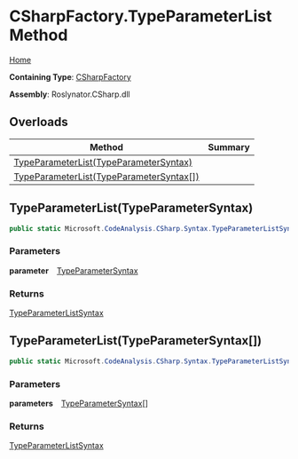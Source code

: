 # CSharpFactory\.TypeParameterList Method

[Home](../../../../README.md)

**Containing Type**: [CSharpFactory](../README.md)

**Assembly**: Roslynator\.CSharp\.dll

## Overloads

| Method | Summary |
| ------ | ------- |
| [TypeParameterList(TypeParameterSyntax)](#Roslynator_CSharp_CSharpFactory_TypeParameterList_Microsoft_CodeAnalysis_CSharp_Syntax_TypeParameterSyntax_) | |
| [TypeParameterList(TypeParameterSyntax\[\])](#Roslynator_CSharp_CSharpFactory_TypeParameterList_Microsoft_CodeAnalysis_CSharp_Syntax_TypeParameterSyntax___) | |

## TypeParameterList\(TypeParameterSyntax\) <a id="Roslynator_CSharp_CSharpFactory_TypeParameterList_Microsoft_CodeAnalysis_CSharp_Syntax_TypeParameterSyntax_"></a>

```csharp
public static Microsoft.CodeAnalysis.CSharp.Syntax.TypeParameterListSyntax TypeParameterList(Microsoft.CodeAnalysis.CSharp.Syntax.TypeParameterSyntax parameter)
```

### Parameters

**parameter** &ensp; [TypeParameterSyntax](https://docs.microsoft.com/en-us/dotnet/api/microsoft.codeanalysis.csharp.syntax.typeparametersyntax)

### Returns

[TypeParameterListSyntax](https://docs.microsoft.com/en-us/dotnet/api/microsoft.codeanalysis.csharp.syntax.typeparameterlistsyntax)

## TypeParameterList\(TypeParameterSyntax\[\]\) <a id="Roslynator_CSharp_CSharpFactory_TypeParameterList_Microsoft_CodeAnalysis_CSharp_Syntax_TypeParameterSyntax___"></a>

```csharp
public static Microsoft.CodeAnalysis.CSharp.Syntax.TypeParameterListSyntax TypeParameterList(params Microsoft.CodeAnalysis.CSharp.Syntax.TypeParameterSyntax[] parameters)
```

### Parameters

**parameters** &ensp; [TypeParameterSyntax](https://docs.microsoft.com/en-us/dotnet/api/microsoft.codeanalysis.csharp.syntax.typeparametersyntax)\[\]

### Returns

[TypeParameterListSyntax](https://docs.microsoft.com/en-us/dotnet/api/microsoft.codeanalysis.csharp.syntax.typeparameterlistsyntax)

